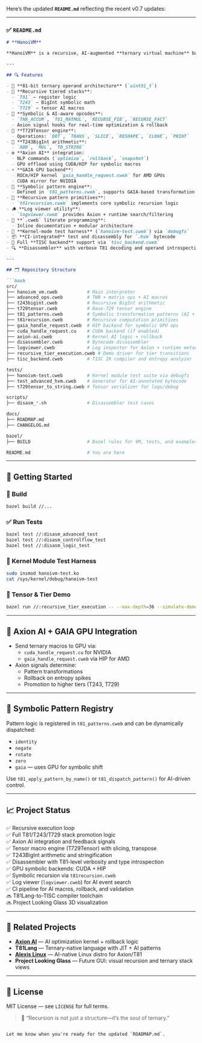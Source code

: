 Here’s the updated **`README.md`** reflecting the recent v0.7 updates:

---

### ✅ `README.md`

```markdown
# **HanoiVM**

**HanoiVM** is a recursive, AI-augmented **ternary virtual machine** built on a symbolic base-81 logic architecture. It forms the execution core of the **Axion + T81Lang** ecosystem, supporting **recursive stack tiers**, **TISC instruction dispatch**, and **GPU-accelerated symbolic macros**. Designed for both research and future hardware acceleration, it demonstrates a full-stack ternary computing platform.

---

## 🔍 Features

- 🔺 **81-bit ternary operand architecture** (`uint81_t`)
- 🔁 **Recursive tiered stacks**:
  - `T81` — register logic
  - `T243` — BigInt symbolic math
  - `T729` — tensor AI macros
- 🧠 **Symbolic & AI-aware opcodes**:
  - `TNN_ACCUM`, `T81_MATMUL`, `RECURSE_FIB`, `RECURSE_FACT`
  - Axion signal hooks for real-time optimization & rollback
- 🎨 **T729Tensor engine**:
  - Operations: `DOT`, `TRANS`, `SLICE`, `RESHAPE`, `CLONE`, `PRINT`
- 🔢 **T243BigInt arithmetic**:
  - `ADD`, `MUL`, `TO_STRING`
- ⚙️ **Axion AI** integration:
  - NLP commands (`optimize`, `rollback`, `snapshot`)
  - GPU offload using CUDA/HIP for symbolic macros
- ⚡ **GAIA GPU backend**:
  - ROCm/HIP kernel `gaia_handle_request.cweb` for AMD GPUs
  - CUDA mirror for NVIDIA
- 🧬 **Symbolic pattern engine**:
  - Defined in `t81_patterns.cweb`, supports GAIA-based transformation
- 🔁 **Recursive pattern primitives**:
  - `t81recursion.cweb` implements core symbolic recursion logic
- 🪵 **Log viewer utility**:
  - `logviewer.cweb` provides Axion + runtime search/filtering
- 📄 **`.cweb` literate programming**:
  - Inline documentation + modular architecture
- 🧪 **Kernel-mode test harness** (`hanoivm-test.cweb`) via `debugfs`
- 📦 **CI-integrated** test and disassembly for `.hvm` bytecode
- 🧠 Full **TISC backend** support via `tisc_backend.cweb`
- 🔍 **Disassembler** with verbose T81 decoding and operand introspection

---

## 🗂️ Repository Structure

```bash
src/
├── hanoivm_vm.cweb           # Main interpreter
├── advanced_ops.cweb         # TNN + matrix ops + AI macros
├── t243bigint.cweb           # Recursive BigInt arithmetic
├── t729tensor.cweb           # Base-729 tensor engine
├── t81_patterns.cweb         # Symbolic transformation patterns (AI + GAIA aware)
├── t81recursion.cweb         # Recursive computation primitives
├── gaia_handle_request.cweb  # HIP backend for symbolic GPU ops
├── cuda_handle_request.cu    # CUDA backend (if enabled)
├── axion-ai.cweb             # Kernel AI logic + rollback
├── disassembler.cweb         # Bytecode disassembler
├── logviewer.cweb            # Log inspector for Axion + runtime metadata
├── recursive_tier_execution.cweb # Demo driver for tier transitions
├── tisc_backend.cweb         # TISC IR compiler and entropy analyzer

tests/
├── hanoivm-test.cweb         # Kernel module test suite via debugfs
├── test_advanced_hvm.cweb    # Generator for AI-annotated bytecode
├── t729tensor_to_string.cweb # Tensor serializer for logs/debug

scripts/
├── disasm_*.sh               # Disassembler test cases

docs/
├── ROADMAP.md
├── CHANGELOG.md

bazel/
├── BUILD                     # Bazel rules for VM, tests, and examples

README.md                     # You are here
```

---

## 🚀 Getting Started

### 🔧 Build

```bash
bazel build //...
```

### ✅ Run Tests

```bash
bazel test //:disasm_advanced_test
bazel test //:disasm_controlflow_test
bazel test //:disasm_logic_test
```

### 🧠 Kernel Module Test Harness

```bash
sudo insmod hanoivm-test.ko
cat /sys/kernel/debug/hanoivm-test
```

### 🔬 Tensor & Tier Demo

```bash
bazel run //:recursive_tier_execution -- --max-depth=36 --simulate-demotion
```

---

## 🧩 Axion AI + GAIA GPU Integration

- Send ternary macros to GPU via:
  - `cuda_handle_request.cu` for NVIDIA
  - `gaia_handle_request.cweb` via HIP for AMD
- Axion signals determine:
  - Pattern transformations
  - Rollback on entropy spikes
  - Promotion to higher tiers (T243, T729)

---

## 🧠 Symbolic Pattern Registry

Pattern logic is registered in `t81_patterns.cweb` and can be dynamically dispatched:

- `identity`
- `negate`
- `rotate`
- `zero`
- `gaia` — uses GPU for symbolic shift

Use `t81_apply_pattern_by_name()` or `t81_dispatch_pattern()` for AI-driven control.

---

## 📈 Project Status

✅ Recursive execution loop  
✅ Full T81/T243/T729 stack promotion logic  
✅ Axion AI integration and feedback signals  
✅ Tensor macro engine (T729Tensor) with slicing, transpose  
✅ T243BigInt arithmetic and stringification  
✅ Disassembler with T81-level verbosity and type introspection  
✅ GPU symbolic backends: CUDA + HIP  
✅ Symbolic recursion via `t81recursion.cweb`  
✅ Log viewer (`logviewer.cweb`) for AI event search  
✅ CI pipeline for AI macros, rollback, and validation  
🔜 T81Lang-to-TISC compiler toolchain  
🔜 Project Looking Glass 3D visualization

---

## 🔗 Related Projects

- [**Axion AI**](https://github.com/copyl-sys) — AI optimization kernel + rollback logic  
- **T81Lang** — Ternary-native language with JIT + AI patterns  
- [**Alexis Linux**](https://github.com/copyl-sys) — AI-native Linux distro for Axion/T81  
- **Project Looking Glass** — Future GUI: visual recursion and ternary stack views

---

## 📜 License

MIT License — see `LICENSE` for full terms.

> 🧠 “Recursion is not just a structure—it’s the soul of ternary.”
```

Let me know when you're ready for the updated `ROADMAP.md`.
